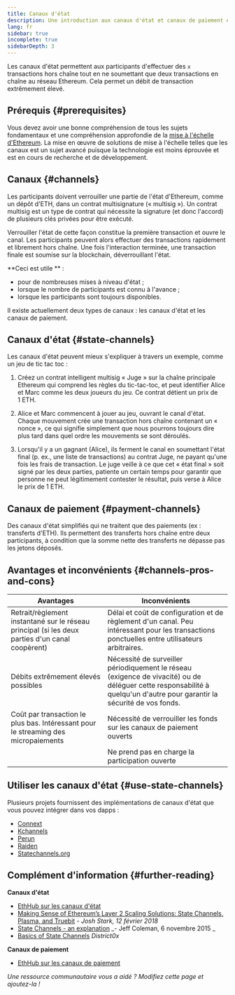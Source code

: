 ```yaml
---
title: Canaux d'état
description: Une introduction aux canaux d'état et canaux de paiement en tant que solution de mise à l'échelle actuellement utilisée par la communauté Ethereum.
lang: fr
sidebar: true
incomplete: true
sidebarDepth: 3
---
```


Les canaux d'état permettent aux participants d'effectuer des `x` transactions hors chaîne tout en ne soumettant que deux transactions en chaîne au réseau Ethereum. Cela permet un débit de transaction extrêmement élevé.

## Prérequis {#prerequisites}

Vous devez avoir une bonne compréhension de tous les sujets fondamentaux et une compréhension approfondie de la [mise à l'échelle d'Ethereum](/developers/docs/scaling/). La mise en œuvre de solutions de mise à l'échelle telles que les canaux est un sujet avancé puisque la technologie est moins éprouvée et est en cours de recherche et de développement.

## Canaux {#channels}

Les participants doivent verrouiller une partie de l'état d'Ethereum, comme un dépôt d'ETH, dans un contrat multisignature (« multisig »). Un contrat multisig est un type de contrat qui nécessite la signature (et donc l'accord) de plusieurs clés privées pour être exécuté.

Verrouiller l'état de cette façon constitue la première transaction et ouvre le canal. Les participants peuvent alors effectuer des transactions rapidement et librement hors chaîne. Une fois l'interaction terminée, une transaction finale est soumise sur la blockchain, déverrouillant l'état.

**Ceci est utile ** :

- pour de nombreuses mises à niveau d'état ;
- lorsque le nombre de participants est connu à l'avance ;
- lorsque les participants sont toujours disponibles.

Il existe actuellement deux types de canaux : les canaux d'état et les canaux de paiement.

## Canaux d'état {#state-channels}

Les canaux d'état peuvent mieux s'expliquer à travers un exemple, comme un jeu de tic tac toc :

1. Créez un contrat intelligent multisig « Juge » sur la chaîne principale Ethereum qui comprend les règles du tic-tac-toc, et peut identifier Alice et Marc comme les deux joueurs du jeu. Ce contrat détient un prix de 1 ETH.

2. Alice et Marc commencent à jouer au jeu, ouvrant le canal d'état. Chaque mouvement crée une transaction hors chaîne contenant un « nonce », ce qui signifie simplement que nous pourrons toujours dire plus tard dans quel ordre les mouvements se sont déroulés.

3. Lorsqu'il y a un gagnant (Alice), ils ferment le canal en soumettant l'état final (p. ex., une liste de transactions) au contrat Juge, ne payant qu'une fois les frais de transaction. Le juge veille à ce que cet « état final » soit signé par les deux parties, patiente un certain temps pour garantir que personne ne peut légitimement contester le résultat, puis verse à Alice le prix de 1 ETH.

## Canaux de paiement {#payment-channels}

Des canaux d'état simplifiés qui ne traitent que des paiements (ex : transferts d'ETH). Ils permettent des transferts hors chaîne entre deux participants, à condition que la somme nette des transferts ne dépasse pas les jetons déposés.

## Avantages et inconvénients {#channels-pros-and-cons}

| Avantages                                                                                       | Inconvénients                                                                                                                                                           |
| ----------------------------------------------------------------------------------------------- | ----------------------------------------------------------------------------------------------------------------------------------------------------------------------- |
| Retrait/règlement instantané sur le réseau principal (si les deux parties d'un canal coopèrent) | Délai et coût de configuration et de règlement d'un canal. Peu intéressant pour les transactions ponctuelles entre utilisateurs arbitraires.                            |
| Débits extrêmement élevés possibles                                                             | Nécessité de surveiller périodiquement le réseau (exigence de vivacité) ou de déléguer cette responsabilité à quelqu'un d'autre pour garantir la sécurité de vos fonds. |
| Coût par transaction le plus bas. Intéressant pour le streaming des micropaiements              | Nécessité de verrouiller les fonds sur les canaux de paiement ouverts                                                                                                   |
|                                                                                                 | Ne prend pas en charge la participation ouverte                                                                                                                         |

## Utiliser les canaux d'état {#use-state-channels}

Plusieurs projets fournissent des implémentations de canaux d'état que vous pouvez intégrer dans vos dapps :

- [Connext](https://connext.network/)
- [Kchannels](https://www.kchannels.io/)
- [Perun](https://perun.network/)
- [Raiden](https://raiden.network/)
- [Statechannels.org](https://statechannels.org/)

## Complément d'information {#further-reading}

**Canaux d'état**

- [EthHub sur les canaux d'état](https://docs.ethhub.io/ethereum-roadmap/layer-2-scaling/state-channels/)
- [Making Sense of Ethereum’s Layer 2 Scaling Solutions: State Channels, Plasma, and Truebit](https://medium.com/l4-media/making-sense-of-ethereums-layer-2-scaling-solutions-state-channels-plasma-and-truebit-22cb40dcc2f4) _- Josh Stark, 12 février 2018_
- [State Channels - an explanation](https://www.jeffcoleman.ca/state-channels/) _- Jeff Coleman, 6 novembre 2015 _
- [Basics of State Channels](https://education.district0x.io/general-topics/understanding-ethereum/basics-state-channels/) _District0x_

**Canaux de paiement**

- [EthHub sur les canaux de paiement](https://docs.ethhub.io/ethereum-roadmap/layer-2-scaling/payment-channels/)

_Une ressource communautaire vous a aidé ? Modifiez cette page et ajoutez-la !_

